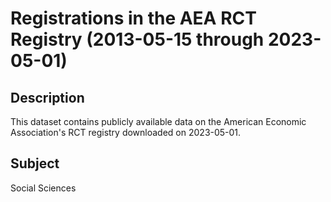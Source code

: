 # Registrations in the AEA RCT Registry (2013-05-15 through 2023-05-01)

## Description 
This dataset contains publicly available data on the American Economic Association's RCT registry downloaded on 2023-05-01.

## Subject
Social Sciences
